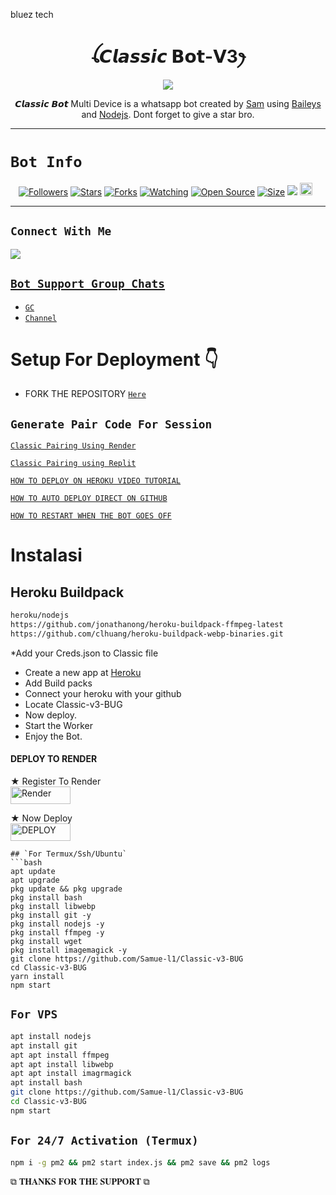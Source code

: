 bluez tech 

<h1 align="center">ꪶ𝘾𝙡𝙖𝙨𝙨𝙞𝙘 𝗕𝗼𝘁-𝗩3ꫂ<br></h1>
<p align="center">
<img src="https://telegra.ph/file/a2e5d1851171e21e7ba82.jpg"/>
</p>

<p align="center">
𝘾𝙡𝙖𝙨𝙨𝙞𝙘 𝘽𝙤𝙩 Multi Device is a whatsapp bot created by <a href="https://github.com/Samu-el1" target="_blank">Sam</a> using <a href="https://github.com/adiwajshing/Baileys" target="_blank">Baileys</a> and <a href="https://github.com/nodejs" target="_blank">Nodejs</a>. Dont forget to give a star bro.
</p>



------

# ```Bot Info```
<p align="center">
<a href="https://github.com/Samue-l1/followers"><img title="Followers" src="https://img.shields.io/github/followers/Samue-l1?color=red&style=flat-square"></a>
<a href="https://github.com/Samue-l1/Classic-v3-BUG/stargazers/"><img title="Stars" src="https://img.shields.io/github/stars/Samue-l1/Classic-v3-BUG?color=blue&style=flat-square"></a>
<a href="https://github.com/Samue-l1/Classic-v3/network/members"><img title="Forks" src="https://img.shields.io/github/forks/Samue-l1/Classic-v3-BUG?color=red&style=flat-square"></a>
<a href="https://github.com/Samue-l1/Classic-v3-BUG/watchers"><img title="Watching" src="https://img.shields.io/github/watchers/Samue-l1/Classic-v3-BUG?label=Watchers&color=blue&style=flat-square"></a>
<a href="https://github.com/Samue-l1/Classic-v3-BUG"><img title="Open Source" src="https://img.shields.io/badge/Author-Classic%20Bot%20Inc.-red?v=103"></a>
<a href="https://github.com/Samue-l1/Classic-v3-BUG/"><img title="Size" src="https://img.shields.io/github/repo-size/Samue-l1/Classic-v3-BUG?style=flat-square&color=green"></a>
<a href="https://hits.seeyoufarm.com"><img src="https://hits.seeyoufarm.com/api/count/incr/badge.svg?url=https%3A%2F%2Fgithub.com%2Samue-l1%2FClassic-v3-BUG&count_bg=%2379C83D&title_bg=%23555555&icon=probot.svg&icon_color=%2300FF6D&title=hits&edge_flat=false"/></a>
<a href="https://github.com/Samue-l1/Classic-v3-BUG/graphs/commit-activity"><img height="20" src="https://img.shields.io/badge/Maintained%3F-yes-green.svg"></a>&nbsp;&nbsp;
</p>
<p align='center'>
    </p>

-------

## ```Connect With Me```
<p align="center">

<a href="https://chat.whatsapp.com/EPSGKau0IVi7J5lyOJO7Jk"><img src="https://img.shields.io/badge/WhatsApp ?style=for-the-badge&logo=whatsapp&logoColor=white&link=httpshttps://chat.whatsapp.com/EPSGKau0IVi7J5lyOJO7Jk" /><br>


## ```Bot Support Group Chats```

- [`GC`](https://chat.whatsapp.com/ETsxysQPYXxG1P8JQ1RQHV)
- [`Channel`](https://whatsapp.com/channel/0029VaaqaSp0LKZDuwe5SI3e)



# Setup For Deployment 👇

- FORK THE REPOSITORY [`Here`](https://github.com/Samue-l1/Classic-v3-BUG/fork)

## `Generate Pair Code For Session`

[`Classic Pairing Using Render`](https://classic-v3-session.onrender.com)

[`Classic Pairing using Replit`](https://replit.com/@pesguru02/Classic-Pairing?s=app)

[`HOW TO DEPLOY ON HEROKU VIDEO TUTORIAL`](https://youtu.be/b5gpcwPvtgk?si=Ybg9m7gyDjh9gEwn)

[`HOW TO AUTO DEPLOY DIRECT ON GITHUB`](https://youtu.be/-aOIDVebImo?si=TTl9GayCy3VD5z85)

[`HOW TO RESTART WHEN THE BOT GOES OFF`](https://youtube.com/shorts/o0uLn17pRRs?si=i4VVlhSZLoFdk94u)

# Instalasi
## Heroku Buildpack
```bash
heroku/nodejs
https://github.com/jonathanong/heroku-buildpack-ffmpeg-latest
https://github.com/clhuang/heroku-buildpack-webp-binaries.git
```
*Add your Creds.json to Classic file
* Create a new app at [Heroku](heroku.com)
* Add Build packs
* Connect your heroku with your github
* Locate Classic-v3-BUG
* Now deploy.
* Start the Worker
* Enjoy the Bot.

#### DEPLOY TO RENDER

 ★ Register To Render 
    <br>
<a href='https://dashboard.render.com/register' target="_blank"><img alt='Render' src='https://img.shields.io/badge/CREATE-h?color=black&style=for-the-badge&logo=render' width="96.35" height="28"/></a></p>

★ Now Deploy
    <br>
<a href='https://dashboard.render.com/select-repo?type=web' target="_blank"><img alt='DEPLOY' src='https://img.shields.io/badge/DEPLOY -h?color=black&style=for-the-badge&logo=render' width="96.35" height="28"/></a></p>


```
## `For Termux/Ssh/Ubuntu`
```bash
apt update
apt upgrade
pkg update && pkg upgrade
pkg install bash
pkg install libwebp
pkg install git -y
pkg install nodejs -y 
pkg install ffmpeg -y 
pkg install wget
pkg install imagemagick -y
git clone https://github.com/Samue-l1/Classic-v3-BUG
cd Classic-v3-BUG
yarn install
npm start
```
## `For VPS`
```bash
apt install nodejs 
apt install git 
apt apt install ffmpeg 
apt apt install libwebp 
apt apt install imagrmagick
apt install bash
git clone https://github.com/Samue-l1/Classic-v3-BUG 
cd Classic-v3-BUG
npm start
```
## `For 24/7 Activation (Termux)`
```bash
npm i -g pm2 && pm2 start index.js && pm2 save && pm2 logs
```

 ⧉ 𝐓𝐇𝐀𝐍𝐊𝐒 𝐅𝐎𝐑 𝐓𝐇𝐄 𝐒𝐔𝐏𝐏𝐎𝐑𝐓 ⧉
